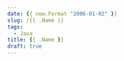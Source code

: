 ```yaml
---
date: {{ now.Format "2006-01-02" }}
slug: /{{ .Name }}
tags:
  - Java
title: {{ .Name }}
draft: true
---
```


<!--abstract-->

<!--more-->
